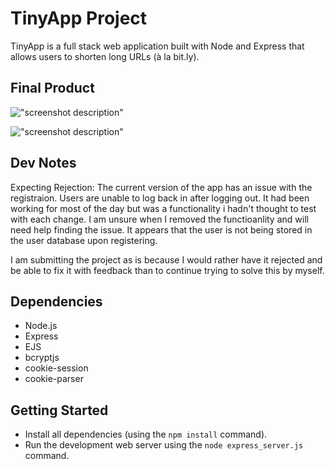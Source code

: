 # TinyApp Project

TinyApp is a full stack web application built with Node and Express that allows users to shorten long URLs (à la bit.ly).

## Final Product

!["screenshot description"](#)

!["screenshot description"](#)




## Dev Notes
Expecting Rejection:
The current version of the app has an issue with the registraion. Users are unable to log back in after logging out.
It had been working for most of the day but was a functionality i hadn't thought to test with each change. I am unsure when
I removed the functioanlity and will need help finding the issue. It appears that the user is not being stored in the user database upon registering.

I am submitting the project as is because I would rather have it rejected and be able to fix it with feedback than to continue trying
to solve this by myself.

## Dependencies

- Node.js
- Express
- EJS
- bcryptjs
- cookie-session
- cookie-parser

## Getting Started

- Install all dependencies (using the `npm install` command).
- Run the development web server using the `node express_server.js` command.
